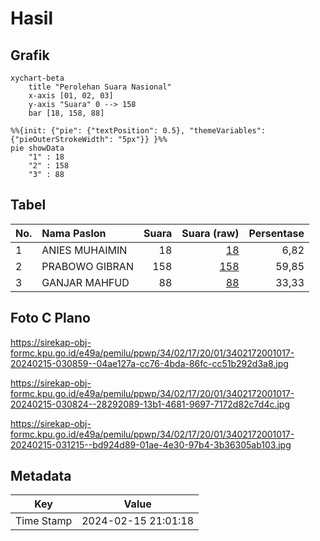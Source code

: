 # Hasil

## Grafik

```mermaid
xychart-beta
    title "Perolehan Suara Nasional"
    x-axis [01, 02, 03]
    y-axis "Suara" 0 --> 158
    bar [18, 158, 88]
```

```mermaid
%%{init: {"pie": {"textPosition": 0.5}, "themeVariables": {"pieOuterStrokeWidth": "5px"}} }%%
pie showData
    "1" : 18
    "2" : 158
    "3" : 88
```

## Tabel

| No. | Nama Paslon    | Suara | Suara (raw) | Persentase |
|:--- |:-------------- | -----:| -----------:| ----------:|
| 1   | ANIES MUHAIMIN | 18    | [18][p-1]   | 6,82       |
| 2   | PRABOWO GIBRAN | 158   | [158][p-2]  | 59,85      |
| 3   | GANJAR MAHFUD  | 88    | [88][p-3]   | 33,33      |


[p-1]: https://github.com/gigit-pemilu/pemilu-2024/blob/main/pilpres/hitung-suara/sub/34-di-yogyakarta/sub/02-bantul/sub/17-sedayu/sub/2001-argodadi/sub/017-tps/sub/paslon-1.txt
[p-2]: https://github.com/gigit-pemilu/pemilu-2024/blob/main/pilpres/hitung-suara/sub/34-di-yogyakarta/sub/02-bantul/sub/17-sedayu/sub/2001-argodadi/sub/017-tps/sub/paslon-2.txt
[p-3]: https://github.com/gigit-pemilu/pemilu-2024/blob/main/pilpres/hitung-suara/sub/34-di-yogyakarta/sub/02-bantul/sub/17-sedayu/sub/2001-argodadi/sub/017-tps/sub/paslon-3.txt

## Foto C Plano

https://sirekap-obj-formc.kpu.go.id/e49a/pemilu/ppwp/34/02/17/20/01/3402172001017-20240215-030859--04ae127a-cc76-4bda-86fc-cc51b292d3a8.jpg

https://sirekap-obj-formc.kpu.go.id/e49a/pemilu/ppwp/34/02/17/20/01/3402172001017-20240215-030824--28292089-13b1-4681-9697-7172d82c7d4c.jpg

https://sirekap-obj-formc.kpu.go.id/e49a/pemilu/ppwp/34/02/17/20/01/3402172001017-20240215-031215--bd924d89-01ae-4e30-97b4-3b36305ab103.jpg


## Metadata

| Key        | Value               |
| ---------- | ------------------- |
| Time Stamp | 2024-02-15 21:01:18 |



